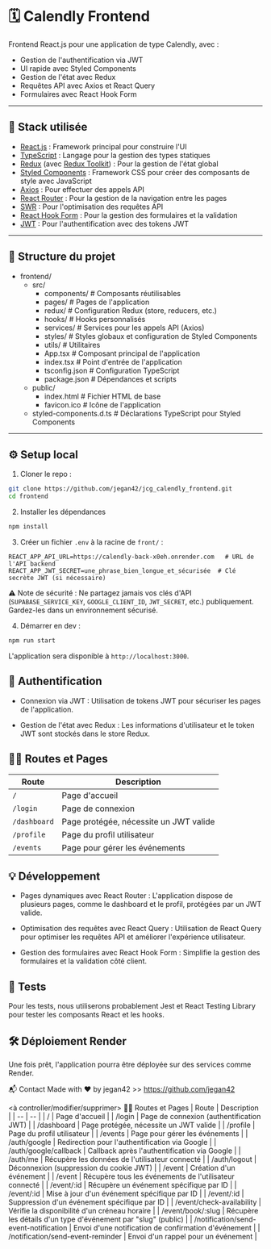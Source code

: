 # 🗓️ Calendly Frontend

Frontend React.js pour une application de type Calendly, avec :
- Gestion de l'authentification via JWT
- UI rapide avec Styled Components
- Gestion de l'état avec Redux
- Requêtes API avec Axios et React Query
- Formulaires avec React Hook Form

---

## 🚀 Stack utilisée

- [React.js](https://reactjs.org) : Framework principal pour construire l'UI
- [TypeScript](https://www.typescriptlang.org/) : Langage pour la gestion des types statiques
- [Redux](https://redux.js.org) (avec [Redux Toolkit](https://redux-toolkit.js.org/)) : Pour la gestion de l'état global
- [Styled Components](https://styled-components.com/) : Framework CSS pour créer des composants de style avec JavaScript
- [Axios](https://axios-http.com/) : Pour effectuer des appels API
- [React Router](https://reactrouter.com/) : Pour la gestion de la navigation entre les pages
- [SWR](https://swr.vercel.app/) : Pour l'optimisation des requêtes API
- [React Hook Form](https://react-hook-form.com/) : Pour la gestion des formulaires et la validation
- [JWT](https://jwt.io/) : Pour l'authentification avec des tokens JWT

---

## 📁 Structure du projet

* frontend/
    * src/
        * components/   # Composants réutilisables
        * pages/        # Pages de l'application
        * redux/        # Configuration Redux (store, reducers, etc.)
        * hooks/        # Hooks personnalisés
        * services/     # Services pour les appels API (Axios)
        * styles/       # Styles globaux et configuration de Styled Components
        * utils/        # Utilitaires
        * App.tsx       # Composant principal de l'application
        * index.tsx     # Point d'entrée de l'application
        * tsconfig.json # Configuration TypeScript
        * package.json  # Dépendances et scripts
    * public/
        * index.html    # Fichier HTML de base
        * favicon.ico   # Icône de l'application
    * styled-components.d.ts # Déclarations TypeScript pour Styled Components

---

## ⚙️ Setup local

1. Cloner le repo :

```bash
git clone https://github.com/jegan42/jcg_calendly_frontend.git
cd frontend
```

2. Installer les dépendances

```bash
npm install
```

3. Créer un fichier `.env` à la racine de `front/` :

```env
REACT_APP_API_URL=https://calendly-back-x0eh.onrender.com   # URL de l'API backend
REACT_APP_JWT_SECRET=une_phrase_bien_longue_et_sécurisée  # Clé secrète JWT (si nécessaire)

```

⚠️ Note de sécurité : Ne partagez jamais vos clés d'API (`SUPABASE_SERVICE_KEY`, `GOOGLE_CLIENT_ID`, `JWT_SECRET`, etc.) publiquement. Gardez-les dans un environnement sécurisé.

4. Démarrer en dev :

```bash
npm run start
```

L'application sera disponible à `http://localhost:3000`.


## 🔐 Authentification

* Connexion via JWT : Utilisation de tokens JWT pour sécuriser les pages de l'application.

* Gestion de l'état avec Redux : Les informations d'utilisateur et le token JWT sont stockés dans le store Redux.

## 🧑‍💻 Routes et Pages

| Route  | Description |
| ------------- | ------------- |
| `/`  | Page d'accueil  |
| `/login`  | Page de connexion  |
| `/dashboard`  | Page protégée, nécessite un JWT valide  |
| `/profile`  | Page du profil utilisateur  |
| `/events`  | Page pour gérer les événements  |

## 💡 Développement

* Pages dynamiques avec React Router : L'application dispose de plusieurs pages, comme le dashboard et le profil, protégées par un JWT valide.

* Optimisation des requêtes avec React Query : Utilisation de React Query pour optimiser les requêtes API et améliorer l'expérience utilisateur.

* Gestion des formulaires avec React Hook Form : Simplifie la gestion des formulaires et la validation côté client.

## 🧪 Tests

Pour les tests, nous utiliserons probablement Jest et React Testing Library pour tester les composants React et les hooks.

## 🛠 Déploiement Render

Une fois prêt, l'application pourra être déployée sur des services comme Render.


📬 Contact
Made with ❤️ by jegan42 >> https://github.com/jegan42

<à controller/modifier/supprimer>
🧑‍💻 Routes et Pages
| Route | Description |
| -- | -- |
| / | Page d'accueil |
| /login | Page de connexion (authentification JWT) |
| /dashboard | Page protégée, nécessite un JWT valide |
| /profile | Page du profil utilisateur |
| /events | Page pour gérer les événements |
| /auth/google | Redirection pour l'authentification via Google |
| /auth/google/callback | Callback après l'authentification via Google |
| /auth/me | Récupère les données de l'utilisateur connecté |
| /auth/logout | Déconnexion (suppression du cookie JWT) |
| /event | Création d'un événement |
| /event | Récupère tous les événements de l'utilisateur connecté |
| /event/:id | Récupère un événement spécifique par ID |
| /event/:id | Mise à jour d'un événement spécifique par ID |
| /event/:id | Suppression d'un événement spécifique par ID |
| /event/check-availability | Vérifie la disponibilité d'un créneau horaire |
| /event/book/:slug | Récupère les détails d'un type d'événement par "slug" (public) |
| /notification/send-event-notification | Envoi d'une notification de confirmation d'événement |
| /notification/send-event-reminder | Envoi d'un rappel pour un événement |